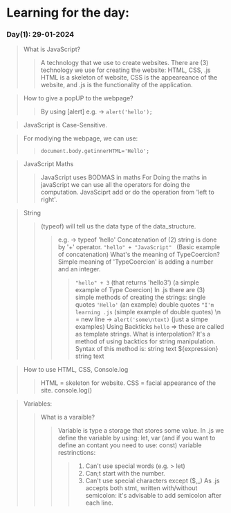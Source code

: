 
# Learning for the day: 
### Day(1): 29-01-2024
> What is JavaScript? 
>> A technology that we use to create websites. 
>> There are (3) technology we use for creating the website: HTML, CSS, .js 
>> HTML is a skeleton of website, CSS is the appeareance of the website, and .js is the functionality of the application.

> How to give a popUP to the webpage? 
>> By using [alert]
>> e.g. ->  `alert('hello');`

> JavaScript is Case-Sensitive.

> For modiying the webpage, we can use: 
>> `document.body.getinnerHTML='Hello';`

> JavaScript Maths
>>  JavaScript uses BODMAS in maths 
>>  For Doing the maths in javaScript we can use all the operators for doing the computation.
>> JavaSciprt add or do the operation from 'left to right'.

> String
>> (typeof) will tell us the data type of the data_structure. 
>>> e.g. -> typeof 'hello'
>> Concatenation of (2) string is done by '+' operator. 
>>>  `"hello" + "JavaScript" ` (Basic example of concatenation)
>> What's the meaning of TypeCoercion? 
>>> Simple meaning of 'TypeCoercion' is adding a number and an integer. 
>>>> `"hello" + 3` (that returns 'hello3') (a simple example of Type Coercion)
>> In .js there are (3) simple methods of creating the strings: 
>>> single quotes `'Hello'` (an example)
>>> double quotes `"I'm learning .js` (simple example of double quotes)
>>> \n = new line -> `alert('some\ntext)` (just a simpe examples)
>>> Using Backticks `hello` => these are called as template strings. 
>> What is interpolation? 
>>> It's a method of using backtics for string manipulation. 
>>> Syntax of this method is: string text ${expression} string text

> How to use HTML, CSS, Console.log
>> HTML = skeleton for website.
>> CSS = facial appearance of the site. 
>> console.log() 

> Variables: 
>> What is a varaible? 
>>> Variable is type a storage that stores some value. 
>>> In .js we define the variable by using: let, var (and if you want to define an contant you need to use: const) 
>>> variable restrinctions: 
>>>> 1. Can't use special words (e.g. > let) 
>>>> 2. Can;t start with the number. 
>>>> 3. Can't use special characters except ($,_)
>>> As .js accepts both stmt, written with/without semicolon: it's advisable to add semicolon after each line. 
